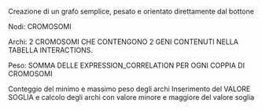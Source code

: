 Creazione di un grafo semplice, pesato e orientato direttamente dal bottone

Nodi: CROMOSOMI

Archi: 2 CROMOSOMI CHE CONTENGONO 2 GENI CONTENUTI NELLA TABELLA INTERACTIONS.

Peso: SOMMA DELLE EXPRESSION_CORRELATION PER OGNI COPPIA DI CROMOSOMI

Conteggio del minimo e massimo peso degli archi
Inserimento del VALORE SOGLIA e calcolo degli archi con valore minore e maggiore del valore soglia
